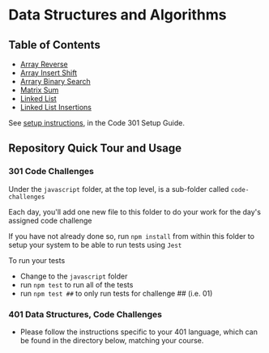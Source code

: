 # Data Structures and Algorithms

## Table of Contents

- [Array Reverse](python/docs/array-reverse/README.md)
- [Array Insert Shift](python/docs/array-insert-shift/README.md)
- [Arrary Binary Search](python/docs/array-binary-search/README.md)
- [Matrix Sum](python/docs/matrix-sum/README.md)
- [Linked List](python/data_structures/linked_list.py)
- [Linked List Insertions](python/data_structures/linked_list.py)

See [setup instructions](https://codefellows.github.io/setup-guide/code-301/2-code-challenges), in the Code 301 Setup Guide.

## Repository Quick Tour and Usage

### 301 Code Challenges

Under the `javascript` folder, at the top level, is a sub-folder called `code-challenges`

Each day, you'll add one new file to this folder to do your work for the day's assigned code challenge

If you have not already done so, run `npm install` from within this folder to setup your system to be able to run tests using `Jest`

To run your tests

- Change to the `javascript` folder
- run `npm test` to run all of the tests
- run `npm test ##` to only run tests for challenge ## (i.e. 01)

### 401 Data Structures, Code Challenges

- Please follow the instructions specific to your 401 language, which can be found in the directory below, matching your course.
